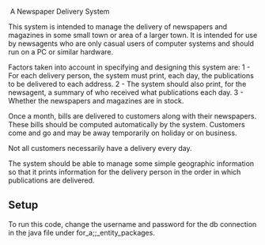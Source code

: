  A Newspaper Delivery System
 
This system is intended to manage the delivery of newspapers and magazines in some small town or area of a larger town. It is intended for use by newsagents who are only casual users of computer systems and should run on a PC or similar hardware. 

Factors taken into account in specifying and designing this system are:
1 - For each delivery person, the system must print, each day, the publications to be delivered to each address.
2 - The system should also print, for the newsagent, a summary of who received what publications each day.
3 - Whether the newspapers and magazines are in stock.

Once a month, bills are delivered to customers along with their newspapers. These bills should be computed automatically by the system.
Customers come and go and may be away temporarily on holiday or on business.

Not all customers necessarily have a delivery every day.

The system should be able to manage some simple geographic information so that it prints information for the delivery person in the order in which publications are delivered.

## Setup
To run this code, change the username and password for the db connection in the java file under for_a;;_entity_packages.
